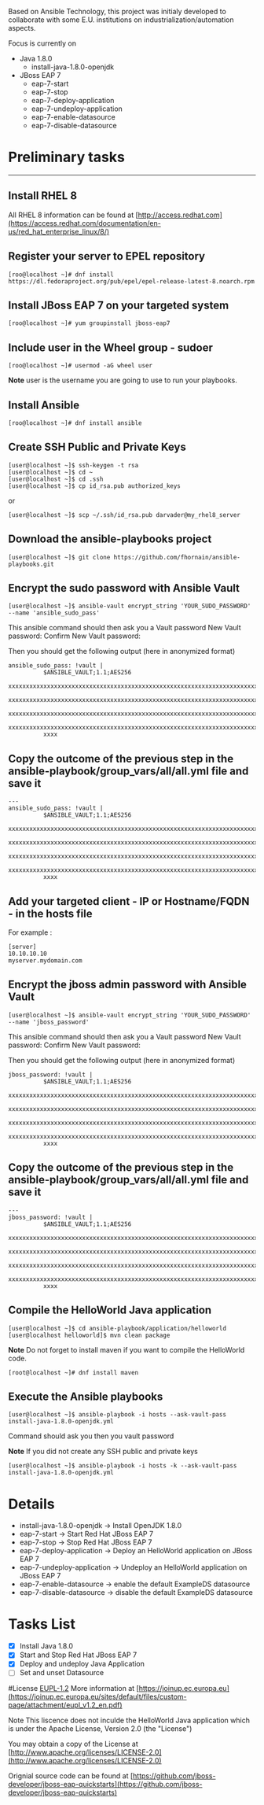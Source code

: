 Based on Ansible Technology, this project was initialy developed to collaborate with some E.U. institutions on industrialization/automation aspects.

Focus is currently on 
- Java 1.8.0
  - install-java-1.8.0-openjdk
- JBoss EAP 7
  - eap-7-start
  - eap-7-stop
  - eap-7-deploy-application
  - eap-7-undeploy-application
  - eap-7-enable-datasource
  - eap-7-disable-datasource


# Preliminary tasks
------------

Install RHEL 8 
------------
All RHEL 8 information can be found at [http://access.redhat.com](https://access.redhat.com/documentation/en-us/red_hat_enterprise_linux/8/)

Register your server to EPEL repository
------------
```
[roo@localhost ~]# dnf install https://dl.fedoraproject.org/pub/epel/epel-release-latest-8.noarch.rpm
```

Install JBoss EAP 7 on your targeted system
------------
```
[roo@localhost ~]# yum groupinstall jboss-eap7
```

Include user in the Wheel group - sudoer
------------
```
[roo@localhost ~]# usermod -aG wheel user
```

**Note**
user is the username you are going to use to run your playbooks. 

Install Ansible
------------
```
[roo@localhost ~]# dnf install ansible 
```

Create SSH Public and Private Keys
------------
```
[user@localhost ~]$ ssh-keygen -t rsa
[user@localhost ~]$ cd ~
[user@localhost ~]$ cd .ssh
[user@localhost ~]$ cp id_rsa.pub authorized_keys
```
or
```
[user@localhost ~]$ scp ~/.ssh/id_rsa.pub darvader@my_rhel8_server
```

Download the ansible-playbooks project
------------
```
[user@localhost ~]$ git clone https://github.com/fhornain/ansible-playbooks.git
```

Encrypt the sudo password with Ansible Vault 
------------
```
[user@localhost ~]$ ansible-vault encrypt_string 'YOUR_SUDO_PASSWORD' --name 'ansible_sudo_pass'
```

This ansible command should then ask you a Vault password 
New Vault password: 
Confirm New Vault password: 

Then you should get the following output (here in anonymized format) 
```
ansible_sudo_pass: !vault |
          $ANSIBLE_VAULT;1.1;AES256
          xxxxxxxxxxxxxxxxxxxxxxxxxxxxxxxxxxxxxxxxxxxxxxxxxxxxxxxxxxxxxxxxxxxxxxxxxxxxxxxx   
          xxxxxxxxxxxxxxxxxxxxxxxxxxxxxxxxxxxxxxxxxxxxxxxxxxxxxxxxxxxxxxxxxxxxxxxxxxxxxxxx   
          xxxxxxxxxxxxxxxxxxxxxxxxxxxxxxxxxxxxxxxxxxxxxxxxxxxxxxxxxxxxxxxxxxxxxxxxxxxxxxxx   
          xxxxxxxxxxxxxxxxxxxxxxxxxxxxxxxxxxxxxxxxxxxxxxxxxxxxxxxxxxxxxxxxxxxxxxxxxxxxxxxx   
          xxxx
```

Copy the outcome of the previous step in the ansible-playbook/group_vars/all/all.yml file and save it
------------
```
---
ansible_sudo_pass: !vault |
          $ANSIBLE_VAULT;1.1;AES256
         xxxxxxxxxxxxxxxxxxxxxxxxxxxxxxxxxxxxxxxxxxxxxxxxxxxxxxxxxxxxxxxxxxxxxxxxxxxxxxxx
          xxxxxxxxxxxxxxxxxxxxxxxxxxxxxxxxxxxxxxxxxxxxxxxxxxxxxxxxxxxxxxxxxxxxxxxxxxxxxxxx
          xxxxxxxxxxxxxxxxxxxxxxxxxxxxxxxxxxxxxxxxxxxxxxxxxxxxxxxxxxxxxxxxxxxxxxxxxxxxxxxx
          xxxxxxxxxxxxxxxxxxxxxxxxxxxxxxxxxxxxxxxxxxxxxxxxxxxxxxxxxxxxxxxxxxxxxxxxxxxxxxxx
          xxxx
```

Add your targeted client - IP or Hostname/FQDN - in the hosts file
------------
For example :
```
[server]
10.10.10.10
myserver.mydomain.com
```

Encrypt the jboss admin password with Ansible Vault 
------------
```
[user@localhost ~]$ ansible-vault encrypt_string 'YOUR_SUDO_PASSWORD' --name 'jboss_password'
```

This ansible command should then ask you a Vault password
New Vault password:
Confirm New Vault password:

Then you should get the following output (here in anonymized format)
```
jboss_password: !vault |
          $ANSIBLE_VAULT;1.1;AES256
          xxxxxxxxxxxxxxxxxxxxxxxxxxxxxxxxxxxxxxxxxxxxxxxxxxxxxxxxxxxxxxxxxxxxxxxxxxxxxxxx
          xxxxxxxxxxxxxxxxxxxxxxxxxxxxxxxxxxxxxxxxxxxxxxxxxxxxxxxxxxxxxxxxxxxxxxxxxxxxxxxx
          xxxxxxxxxxxxxxxxxxxxxxxxxxxxxxxxxxxxxxxxxxxxxxxxxxxxxxxxxxxxxxxxxxxxxxxxxxxxxxxx
          xxxxxxxxxxxxxxxxxxxxxxxxxxxxxxxxxxxxxxxxxxxxxxxxxxxxxxxxxxxxxxxxxxxxxxxxxxxxxxxx
          xxxx
```

Copy the outcome of the previous step in the ansible-playbook/group_vars/all/all.yml file and save it
------------
```
---
jboss_password: !vault |
          $ANSIBLE_VAULT;1.1;AES256
         xxxxxxxxxxxxxxxxxxxxxxxxxxxxxxxxxxxxxxxxxxxxxxxxxxxxxxxxxxxxxxxxxxxxxxxxxxxxxxxx
          xxxxxxxxxxxxxxxxxxxxxxxxxxxxxxxxxxxxxxxxxxxxxxxxxxxxxxxxxxxxxxxxxxxxxxxxxxxxxxxx
          xxxxxxxxxxxxxxxxxxxxxxxxxxxxxxxxxxxxxxxxxxxxxxxxxxxxxxxxxxxxxxxxxxxxxxxxxxxxxxxx
          xxxxxxxxxxxxxxxxxxxxxxxxxxxxxxxxxxxxxxxxxxxxxxxxxxxxxxxxxxxxxxxxxxxxxxxxxxxxxxxx
          xxxx
```

Compile the HelloWorld Java application
------------
```
[user@localhost ~]$ cd ansible-playbook/application/helloworld
[user@localhost helloworld]$ mvn clean package
```

**Note**
Do not forget to install maven if you want to compile the HelloWorld code.
```
[root@localhost ~]# dnf install maven
```

Execute the Ansible playbooks
------------
```
[user@localhost ~]$ ansible-playbook -i hosts --ask-vault-pass install-java-1.8.0-openjdk.yml
```

Command should ask you then you vault password

**Note**
If you did not create any SSH public and private keys
```
[user@localhost ~]$ ansible-playbook -i hosts -k --ask-vault-pass install-java-1.8.0-openjdk.yml
````

# Details
- install-java-1.8.0-openjdk -> Install OpenJDK 1.8.0
- eap-7-start -> Start Red Hat JBoss EAP 7 
- eap-7-stop -> Stop Red Hat JBoss EAP 7
- eap-7-deploy-application -> Deploy an HelloWorld application on JBoss EAP 7
- eap-7-undeploy-application -> Undeploy an HelloWorld application on JBoss EAP 7
- eap-7-enable-datasource -> enable the default ExampleDS datasource
- eap-7-disable-datasource -> disable the default ExampleDS datasource

# Tasks List
- [x] Install Java 1.8.0
- [x] Start and Stop Red Hat JBoss EAP 7
- [x] Deploy and undeploy Java Application
- [ ] Set and unset Datasource

#License
[EUPL-1.2](./LICENSE.md)
More information at [https://joinup.ec.europa.eu](https://joinup.ec.europa.eu/sites/default/files/custom-page/attachment/eupl_v1.2_en.pdf)

Note 
This liscence does not inculde the HelloWorld Java application which is under the Apache License, Version 2.0 (the "License")

You may obtain a copy of the License at [http://www.apache.org/licenses/LICENSE-2.0](http://www.apache.org/licenses/LICENSE-2.0)

Orignial source code can be found at [https://github.com/jboss-developer/jboss-eap-quickstarts](https://github.com/jboss-developer/jboss-eap-quickstarts)
